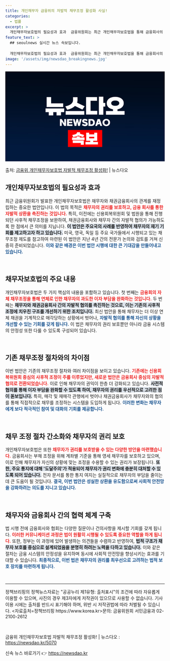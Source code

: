 ```yaml
---
title: 개인채무자 금융위의 자발적 채무조정 활성화 사실!
categories:
  - 법률
excerpt: >
  개인채무자보호법의 필요성과 효과  금융위원회는 최근 개인채무자보호법을 통해 금융회사의 자체 채무조정을 강화하…
feature_text: >
  ## seoulnews 실시간 뉴스 속보입니다.

  개인채무자보호법의 필요성과 효과  금융위원회는 최근 개인채무자보호법을 통해 금융회사의 자체 채무조정을 강화하…
image: '/assets/img/newsdao_breakingnews.jpg'
---
```


![뉴스다오 속보](/assets/img/newsdao_breakingnews.jpg)

<p>출처: <a href="https://newsdao.kr/5070" rel="dofollow">금융위 개인채무자보호법 자발적 채무조정 활성화!</a> | 뉴스다오</p>

<h2 data-ke-size="size26">개인채무자보호법의 필요성과 효과</h2>

<p data-ke-size="size16">최근 금융위원회가 발표한 개인채무자보호법은 채무자와 채권금융회사의 관계를 재정립하는 중요한 법안입니다. 이 법의 목적은 <b><span style="color: #ee2323;">채무자의 권리를 보호하고, 금융 회사를 통한 자발적 상환을 촉진하는 것입니다.</span></b> 특히, 이전에는 신용회복위원회 및 법원을 통해 진행되던 사후적 채무조정을 보완하여, 채권금융회사와 채무자 간의 자발적 협의가 가능하도록 한 점에서 큰 의미를 지닙니다. <b><span style="background-color: #21538527;">이 법안은 주요국의 사례를 반영하여 채무자의 재기 기회를 제고하고자 하고 있습니다.</span></b> 미국, 영국, 독일 등 주요 국가들에서 시행되고 있는 채무조정 제도를 참고하여 마련된 이 법안은 지난 4년 간의 전문가 논의와 검토를 거쳐 신중히 준비되었습니다. <b><span style="color: #1a5490;">이와 같은 배경은 이번 법안 시행에 대한 큰 기대감을 만들어내고 있습니다.</span></b></p>

<p data-ke-size="size16">&nbsp;</p>

<h2 data-ke-size="size26">채무자보호법의 주요 내용</h2>

<p data-ke-size="size16">개인채무자보호법은 두 가지 핵심의 내용을 포함하고 있습니다. 첫 번째는 <b><span style="color: #ee2323;">금융회의 자체 채무조정을 통해 연체로 인한 채무자의 과도한 이자 부담을 완화하는 것입니다.</span></b> 두 번째는 <b><span style="background-color: #21538527;">채무자와 채권금융회사 간의 자발적 협의를 촉진하는 것으로, 이는 기존의 사후적 조정에 치우친 구조를 개선하기 위한 조치입니다.</span></b> 최신 법안을 통해 채무자는 더 이상 연체 채권을 기계적으로 매각당하는 상황에서 벗어나, <b><span style="color: #1a5490;">자발적 협의를 통해 자신의 상황을 개선할 수 있는 기회를 갖게 됩니다.</span></b> 이 법은 채무자의 권리 보호뿐만 아니라 금융 시스템의 안정성 또한 다룰 수 있도록 구성되어 있습니다.</p>

<p data-ke-size="size16">&nbsp;</p>

<h2 data-ke-size="size26">기존 채무조정 절차와의 차이점</h2>

<p data-ke-size="size16">이번 법안은 기존의 채무조정 절차와 여러 차이점을 보이고 있습니다. <b><span style="color: #ee2323;">기존에는 신용회복위원회 중심의 사후적 조정이 주를 이루었지만, 새로운 법안은 금융회사 중심의 자발적 협의로 전환되었습니다.</span></b> 이로 인해 채무자의 권익이 한층 더 강화되고 있습니다. <b><span style="background-color: #21538527;">사전적 협의를 통해 이자 부담을 완화할 수 있도록 하여, 채무자의 권리를 우선적으로 고려한 점이 돋보입니다.</span></b> 특히, 매각 및 재매각 관행에서 벗어나 채권금융회사가 채무자와의 협의를 통해 직접적으로 채무를 조정하는 시스템을 도입하게 됩니다. <b><span style="color: #1a5490;">이러한 변화는 채무자에게 보다 적극적인 참여 및 대화의 기회를 제공합니다.</span></b></p>

<p data-ke-size="size16">&nbsp;</p>

<h2 data-ke-size="size26">채무 조정 절차 간소화와 채무자의 권리 보호</h2>

<p data-ke-size="size16">개인채무자보호법은 또한 <b><span style="color: #ee2323;">채무자가 권리를 보호받을 수 있는 다양한 방안을 마련했습니다.</span></b> 금융회사는 부채 조정을 위해 계좌별 기준을 통해 영세 채무자를 보호하고 있으며, 이로 인해 채무자가 자신의 상황에 맞는 조정을 수용할 수 있는 권리가 보장됩니다. <b><span style="background-color: #21538527;">또한, 주요 통지에 대해 '도달주의'가 적용되어 채무자가 권리 변화에 충분히 대처할 수 있도록 되어 있습니다.</span></b> 전자 문서를 통한 통지 여지는 실질적으로 채무자의 부담을 줄이는 데 큰 도움이 될 것입니다. <b><span style="color: #1a5490;">결국, 이번 법안은 성실한 상환을 유도함으로써 사회적 안전망을 강화하려는 의도를 지니고 있습니다.</span></b></p>

<p data-ke-size="size16">&nbsp;</p>

<h2 data-ke-size="size26">채무자와 금융회사 간의 협력 체계 구축</h2>

<p data-ke-size="size16">법 시행 전에 금융회사와 협회는 다양한 질문이나 건의사항을 제시할 기회를 갖게 됩니다. <b><span style="color: #ee2323;">이러한 커뮤니케이션 과정은 법이 원활히 시행될 수 있도록 중요한 역할을 하게 됩니다.</span></b> 또한, 정부는 이 과정에 있어 발생하는 의견들을 수렴하고 반영하여, <b><span style="background-color: #21538527;">법적 구조가 채무자 보호를 중심으로 설계되었음을 분명히 하려는 노력을 다하고 있습니다.</span></b> 이와 같은 절차는 금융 시스템의 안정성을 유지하며 동시에 사회적 안전망을 향상시키는 효과를 기대할 수 있습니다. <b><span style="color: #1a5490;">최종적으로, 이번 법은 채무자의 권리를 최우선으로 고려하는 법적 보호 장치를 마련하게 됩니다.</span></b></p>

<p data-ke-size="size16">&nbsp;</p>

<hr/>

<p data-ke-size="size16">정책브리핑의 정책뉴스자료는 "공공누리 제1유형: 출처표시"의 조건에 따라 자유롭게 이용할 수 있으며, 사진의 경우 제3자에게 저작권이 있으므로 사용할 수 없습니다. 기사 이용 시에는 출처를 반드시 표기해야 하며, 위반 시 저작권법에 따라 처벌될 수 있습니다. <자료출처=정책브리핑 https://www.korea.kr>문의: 금융위원회 서민금융과 02-2100-2612</p>

<p data-ke-size="size16">&nbsp;</p>

<p data-ke-size="size16">금융위 개인채무자보호법 자발적 채무조정 활성화! | 뉴스다오  : <a href="https://newsdao.kr/5070">https://newsdao.kr/5070</a></p> 

신속 뉴스 바로가기 👉 <a href="https://newsdao.kr" rel="dofollow">https://newsdao.kr</a>


